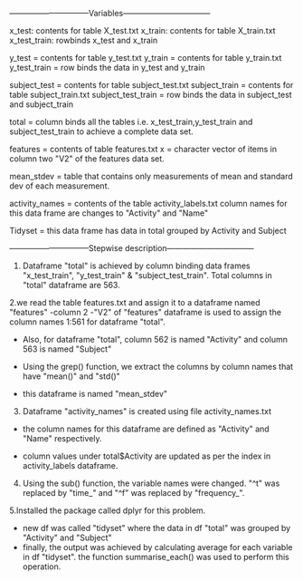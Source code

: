 ——————————Variables———————————

x_test: contents for table X_test.txt
x_train: contents for table X_train.txt
x_test_train: rowbinds x_test and x_train

y_test = contents for table y_test.txt
y_train = contents for table y_train.txt
y_test_train = row binds the data in y_test and y_train

subject_test = contents for table subject_test.txt
subject_train = contents for table subject_train.txt
subject_test_train = row binds the data in subject_test and subject_train

total = column binds all the tables i.e. x_test_train,y_test_train and subject_test_train to achieve a complete data set.


features = contents of table features.txt
x = character vector of items in column two "V2" of the features data set.

mean_stdev = table that contains only measurements of mean and standard dev of each measurement.

activity_names = contents of the table activity_labels.txt
column names for this data frame are changes to "Activity" and "Name"


Tidyset = this data frame has data in total grouped by Activity and Subject


——————————Stepwise description———————————

1. Dataframe "total" is achieved by column binding data frames "x_test_train", "y_test_train" & "subject_test_train". Total columns in "total" dataframe are 563.

2.we read the table features.txt and assign it to a dataframe named "features"
-column 2 -"V2" of "features" dataframe is used to assign the column names 1:561 for dataframe "total".

- Also, for dataframe "total", column 562 is named "Activity" and column 563 is named "Subject"

- Using the grep() function, we extract the columns  by column names that have "mean()" and "std()"
- this dataframe is named "mean_stdev"

3. Dataframe "activity_names" is created using file activity_names.txt

- the column names for this dataframe are defined as "Activity" and "Name" respectively.

- column values under total$Activity are updated as per the index in activity_labels dataframe.

4. Using the sub() function, the variable names were changed. "^t" was replaced by "time_" and "^f" was replaced by "frequency_".

5.Installed the package called dplyr for this problem.
- new df was called "tidyset" where the data in df "total" was grouped by "Activity" and "Subject"
- finally, the output was achieved by calculating average for each variable in df "tidyset". the function summarise_each() was used to perform this operation.
